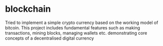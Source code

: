 # blockchain
Tried to implement a simple crypto currency based on the working model of bitcoin. This project includes fundamental features such as making transactions, mining blocks, managing wallets etc. demonstrating core concepts of a decentralised digital currency
